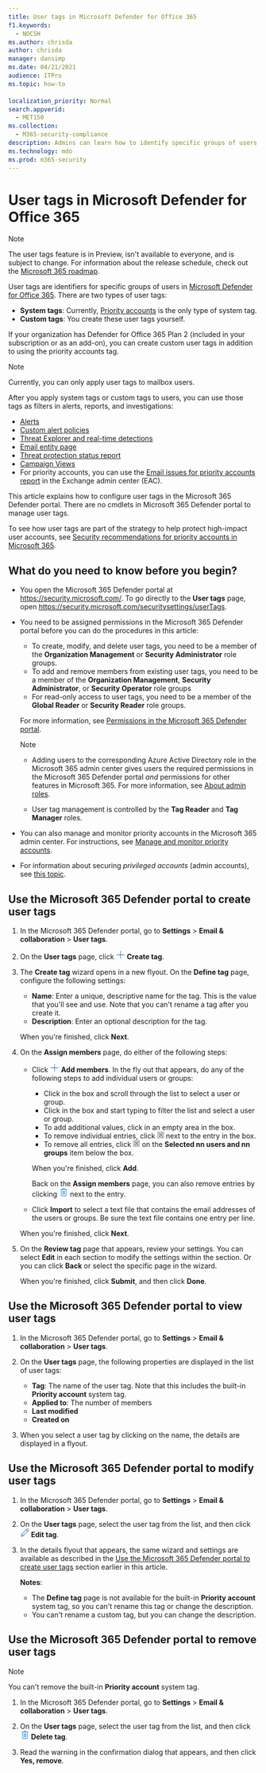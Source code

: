 ```yaml
---
title: User tags in Microsoft Defender for Office 365
f1.keywords: 
  - NOCSH
ms.author: chrisda
author: chrisda
manager: dansimp
ms.date: 04/21/2021
audience: ITPro
ms.topic: how-to

localization_priority: Normal
search.appverid: 
  - MET150
ms.collection: 
  - M365-security-compliance
description: Admins can learn how to identify specific groups of users with user tags in Microsoft Defender for Office 365 Plan 2. Tag filtering is available across alerts, reports, and investigations in Microsoft Defender for Office 365 to quickly identify the tagged users.
ms.technology: mdo
ms.prod: m365-security
---
```


# User tags in Microsoft Defender for Office 365

> [!NOTE]
> The user tags feature is in Preview, isn't available to everyone, and is subject to change. For information about the release schedule, check out the [Microsoft 365 roadmap](https://www.microsoft.com/microsoft-365/roadmap).

User tags are identifiers for specific groups of users in [Microsoft Defender for Office 365](defender-for-office-365.md). There are two types of user tags:

- **System tags**: Currently, [Priority accounts](../../admin/setup/priority-accounts.md) is the only type of system tag.
- **Custom tags**: You create these user tags yourself.

If your organization has Defender for Office 365 Plan 2 (included in your subscription or as an add-on), you can create custom user tags in addition to using the priority accounts tag.

> [!NOTE]
> Currently, you can only apply user tags to mailbox users.

After you apply system tags or custom tags to users, you can use those tags as filters in alerts, reports, and investigations:

- [Alerts](alerts.md)
- [Custom alert policies](../../compliance/alert-policies.md#viewing-alerts)
- [Threat Explorer and real-time detections](threat-explorer.md)
- [Email entity page](mdo-email-entity-page.md#other-innovations)
- [Threat protection status report](view-email-security-reports.md#threat-protection-status-report)
- [Campaign Views](campaigns.md)
- For priority accounts, you can use the [Email issues for priority accounts report](/exchange/monitoring/mail-flow-reports/mfr-email-issues-for-priority-accounts-report) in the Exchange admin center (EAC).

This article explains how to configure user tags in the Microsoft 365 Defender portal. There are no cmdlets in Microsoft 365 Defender portal to manage user tags.

To see how user tags are part of the strategy to help protect high-impact user accounts, see [Security recommendations for priority accounts in Microsoft 365](security-recommendations-for-priority-accounts.md).

## What do you need to know before you begin?

- You open the Microsoft 365 Defender portal at <https://security.microsoft.com/>. To go directly to the **User tags** page, open <https://security.microsoft.com/securitysettings/userTags>.

- You need to be assigned permissions in the Microsoft 365 Defender portal before you can do the procedures in this article:
  - To create, modify, and delete user tags, you need to be a member of the **Organization Management** or **Security Administrator** role groups.
  - To add and remove members from existing user tags, you need to be a member of the **Organization Management**, **Security Administrator**, or **Security Operator** role groups
  - For read-only access to user tags, you need to be a member of the **Global Reader** or **Security Reader** role groups.

  For more information, see [Permissions in the Microsoft 365 Defender portal](permissions-microsoft-365-security-center.md).

  > [!NOTE]
  >
  > - Adding users to the corresponding Azure Active Directory role in the Microsoft 365 admin center gives users the required permissions in the Microsoft 365 Defender portal _and_ permissions for other features in Microsoft 365. For more information, see [About admin roles](../../admin/add-users/about-admin-roles.md).
  >
  > - User tag management is controlled by the **Tag Reader** and **Tag Manager** roles.

- You can also manage and monitor priority accounts in the Microsoft 365 admin center. For instructions, see [Manage and monitor priority accounts](../../admin/setup/priority-accounts.md).

- For information about securing _privileged accounts_ (admin accounts), see [this topic](/azure/architecture/framework/security/critical-impact-accounts).

## Use the Microsoft 365 Defender portal to create user tags

1. In the Microsoft 365 Defender portal, go to **Settings** \> **Email & collaboration** \> **User tags**.

2. On the **User tags** page, click ![Create tag icon](../../media/m365-cc-sc-create-icon.png) **Create tag**.

3. The **Create tag** wizard opens in a new flyout. On the **Define tag** page, configure the following settings:
   - **Name**: Enter a unique, descriptive name for the tag. This is the value that you'll see and use. Note that you can't rename a tag after you create it.
   - **Description**: Enter an optional description for the tag.

   When you're finished, click **Next**.

4. On the **Assign members** page, do either of the following steps:
   - Click ![Add members icon](../../media/m365-cc-sc-create-icon.png) **Add members**. In the fly out that appears, do any of the following steps to add individual users or groups:
     - Click in the box and scroll through the list to select a user or group.
     - Click in the box and start typing to filter the list and select a user or group.
     - To add additional values, click in an empty area in the box.
     - To remove individual entries, click ![Remove entry icon](../../media/m365-cc-sc-remove-selection-icon.png) next to the entry in the box.
     - To remove all entries, click ![Remove entry icon](../../media/m365-cc-sc-remove-selection-icon.png) on the **Selected nn users and nn groups** item below the box.

     When you're finished, click **Add**.

     Back on the **Assign members** page, you can also remove entries by clicking ![Delete icon](../../media/m365-cc-sc-delete-icon.png) next to the entry.

   - Click **Import** to select a text file that contains the email addresses of the users or groups. Be sure the text file contains one entry per line.

   When you're finished, click **Next**.

5. On the **Review tag** page that appears, review your settings. You can select **Edit** in each section to modify the settings within the section. Or you can click **Back** or select the specific page in the wizard.

   When you're finished, click **Submit**, and then click **Done**.

## Use the Microsoft 365 Defender portal to view user tags

1. In the Microsoft 365 Defender portal, go to **Settings** \> **Email & collaboration** \> **User tags**.

2. On the **User tags** page, the following properties are displayed in the list of user tags:

   - **Tag**: The name of the user tag. Note that this includes the built-in **Priority account** system tag.
   - **Applied to**: The number of members
   - **Last modified**
   - **Created on**

3. When you select a user tag by clicking on the name, the details are displayed in a flyout.

## Use the Microsoft 365 Defender portal to modify user tags

1. In the Microsoft 365 Defender portal, go to **Settings** \> **Email & collaboration** \> **User tags**.

2. On the **User tags** page, select the user tag from the list, and then click ![Edit tag icon](../../media/m365-cc-sc-edit-icon.png) **Edit tag**.

3. In the details flyout that appears, the same wizard and settings are available as described in the [Use the Microsoft 365 Defender portal to create user tags](#use-the-microsoft-365-defender-portal-to-create-user-tags) section earlier in this article.

   **Notes**:

   - The **Define tag** page is not available for the built-in **Priority account** system tag, so you can't rename this tag or change the description.
   - You can't rename a custom tag, but you can change the description.

## Use the Microsoft 365 Defender portal to remove user tags

> [!NOTE]
> You can't remove the built-in **Priority account** system tag.

1. In the Microsoft 365 Defender portal, go to **Settings** \> **Email & collaboration** \> **User tags**.

2. On the **User tags** page, select the user tag from the list, and then click ![Delete tag icon](../../media/m365-cc-sc-delete-icon.png) **Delete tag**.

3. Read the warning in the confirmation dialog that appears, and then click **Yes, remove**.
